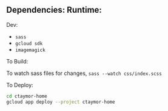Dependencies:
Runtime:
-
Dev:
* `sass`
* `gcloud sdk`
* `imagemagick`

To Build:

To watch sass files for changes, `sass --watch css/index.scss`

To Deploy:
```bash
cd ctaymor-home
gcloud app deploy --project ctaymor-home
```
